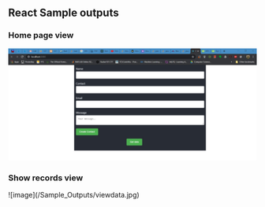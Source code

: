 <h2>React Sample outputs</h2>

<h3>Home page view</h3>

![Screenshot](/Sample_Outputs/home.jpg)


<h3>Show records view</h3>
![image](/Sample_Outputs/viewdata.jpg)
